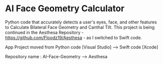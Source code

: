 # AI Face Geometry Calculator

Python code that accurately detects a user's eyes, face, and other features to Calculate Bilateral Face Geometry and Canthal Tilt. This project is being continued in the Aesthesa Repository - https://github.com/Floodz19/Aesthesa - as I switched to Swift code.

App Project moved from Python code [Visual Studio] --> Swift code [Xcode]

Repository name : AI-Face-Geometry --> Aesthesa


